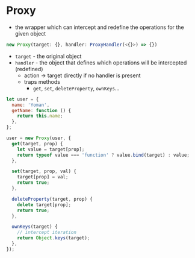# Proxy

- the wrapper which can intercept and redefine the operations for the given object

```ts
new Proxy(target: {}, handler: ProxyHandler(<{}>) => {})
```

- `target` - the original object
- `handler` - the object that defines which operations will be intercepted (redefined)
  - action &rarr; target directly if no handler is present
  - traps methods
    - `get`, `set`, `deleteProperty`, `ownKeys`...

```js
let user = {
  name: 'Yoman',
  getName: function () {
    return this.name;
  },
};

user = new Proxy(user, {
  get(target, prop) {
    let value = target[prop];
    return typeof value === 'function' ? value.bind(target) : value;
  },

  set(target, prop, val) {
    target[prop] = val;
    return true;
  },

  deleteProperty(target, prop) {
    delete target[prop];
    return true;
  },

  ownKeys(target) {
    // intercept iteration
    return Object.keys(target);
  },
});
```
